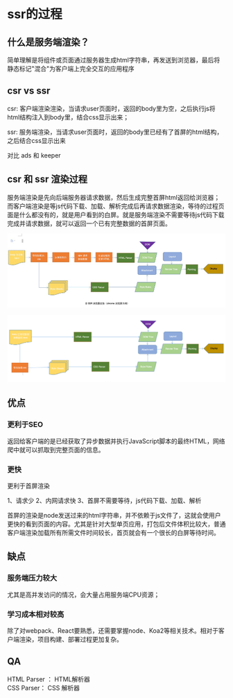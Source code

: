 # ssr的过程


## 什么是服务端渲染？

简单理解是将组件或页面通过服务器生成html字符串，再发送到浏览器，最后将静态标记"混合"为客户端上完全交互的应用程序

## csr vs  ssr
csr: 客户端渲染渲染，当请求user页面时，返回的body里为空，之后执行js将html结构注入到body里，结合css显示出来；


ssr: 服务端渲染，当请求user页面时，返回的body里已经有了首屏的html结构，之后结合css显示出来

对比 ads 和 keeper


## csr 和 ssr 渲染过程

服务端渲染是先向后端服务器请求数据，然后生成完整首屏html返回给浏览器；而客户端渲染是等js代码下载、加载、解析完成后再请求数据渲染，等待的过程页面是什么都没有的，就是用户看到的白屏。就是服务端渲染不需要等待js代码下载完成并请求数据，就可以返回一个已有完整数据的首屏页面。


![csr](../img/csr.png)


![ssr](../img/ssr.png)


## 优点


### 更利于SEO

返回给客户端的是已经获取了异步数据并执行JavaScript脚本的最终HTML，网络爬中就可以抓取到完整页面的信息。

### 更快

更利于首屏渲染

1、请求少
2、内网请求快
3、首屏不需要等待，js代码下载、加载、解析

首屏的渲染是node发送过来的html字符串，并不依赖于js文件了，这就会使用户更快的看到页面的内容。尤其是针对大型单页应用，打包后文件体积比较大，普通客户端渲染加载所有所需文件时间较长，首页就会有一个很长的白屏等待时间。


## 缺点

### 服务端压力较大

尤其是高并发访问的情况，会大量占用服务端CPU资源；

### 学习成本相对较高

除了对webpack、React要熟悉，还需要掌握node、Koa2等相关技术。相对于客户端渲染，项目构建、部署过程更加复杂。


## QA

HTML Parser ： HTML解析器  
CSS Parser： CSS 解析器  
